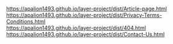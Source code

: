 https://apalion1493.github.io/layer-project/dist/Article-page.html <br>
https://apalion1493.github.io/layer-project/dist/Privacy-Terms-Conditions.html <br>
https://apalion1493.github.io/layer-project/dist/404.html <br>
https://apalion1493.github.io/layer-project/dist/Contact-Us.html <br>